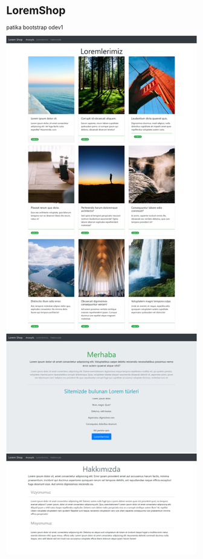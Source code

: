 # LoremShop
patika bootstrap odev1

![loremler](lorem1.png)
![lorem anaysayfa](lorem3.png)
![loremhakkımızda](lorem2.png)